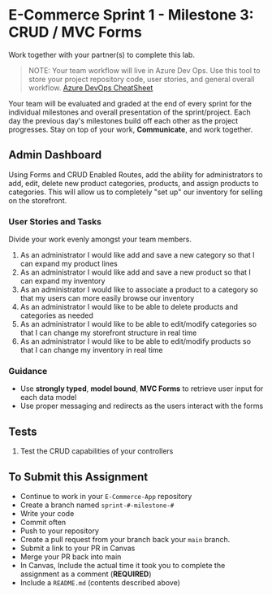 # E-Commerce Sprint 1 - Milestone 3:  CRUD / MVC Forms

Work together with your partner(s) to complete this lab.

> NOTE: Your team workflow will live in Azure Dev Ops. Use this tool to store your project repository code, user stories, and general overall workflow. [Azure DevOps CheatSheet](https://codefellows.github.io/code-401-dotnet-guide/Curriculum/ECom_Project/AzureDevOps_CheatSheet)

Your team will be evaluated and graded at the end of every sprint for the individual milestones and overall presentation of the sprint/project. Each day the previous day's milestones build off each other as the project progresses. Stay on top of your work, **Communicate**, and work together.

## Admin Dashboard

Using Forms and CRUD Enabled Routes, add the ability for administrators to add, edit, delete new product categories, products, and assign products to categories. This will allow us to completely "set up" our inventory for selling on the storefront.

### User Stories and Tasks

Divide your work evenly amongst your team members.

1. As an administrator I would like add and save a new category so that I can expand my product lines
1. As an administrator I would like add and save a new product so that I can expand my inventory
1. As an administrator I would like to associate a product to a category so that my users can more easily browse our inventory
1. As an administrator I would like to be able to delete products and categories as needed
1. As an administrator I would like to be able to edit/modify categories so that I can change my storefront structure in real time
1. As an administrator I would like to be able to edit/modify products so that I can change my inventory in real time

### Guidance

- Use **strongly typed**, **model bound**, **MVC Forms** to retrieve user input for each data model
- Use proper messaging and redirects as the users interact with the forms

## Tests

1. Test the CRUD capabilities of your controllers

## To Submit this Assignment

- Continue to work in your `E-Commerce-App` repository
- Create a branch named `sprint-#-milestone-#`
- Write your code
- Commit often
- Push to your repository
- Create a pull request from your branch back your `main` branch.
- Submit a link to your PR in Canvas
- Merge your PR back into main
- In Canvas, Include the actual time it took you to complete the assignment as a comment (**REQUIRED**)
- Include a `README.md` (contents described above)
